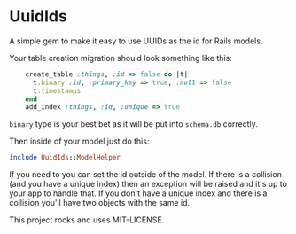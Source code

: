 # UuidIds

A simple gem to make it easy to use UUIDs as the id for Rails models.

Your table creation migration should look something like this:

```ruby
    create_table :things, :id => false do |t|
      t.binary :id, :primary_key => true, :null => false
      t.timestamps
    end
    add_index :things, :id, :unique => true
```

`binary` type is your best bet as it will be put into `schema.db`
correctly.

Then inside of your model just do this:

```ruby
include UuidIds::ModelHelper
```

If you need to you can set the id outside of the model.  If there is a
collision (and you have a unique index) then an exception will be raised 
and it's up to your app to handle that.  If you don't have a unique
index and there is a collision you'll have two objects with the same id.

This project rocks and uses MIT-LICENSE.
